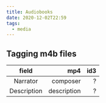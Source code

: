 ```yaml
---
title: Audiobooks
date: 2020-12-02T22:59
tags:
  - media
---
```




## Tagging m4b files

|    field    |         mp4 |  id3 |
| :---------: | ----------: | ---: |
|  Narrator   |    composer |    ? |
| Description | description |    ? |

